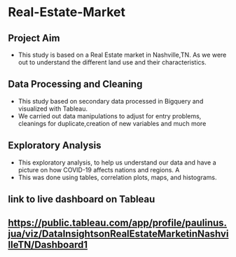 # Real-Estate-Market

## Project Aim
* This study is based on a Real Estate market in Nashville,TN. As we were out to understand the different land use and their characteristics.
 
## Data Processing and Cleaning
* This study based on secondary data processed in Bigquery and visualized with Tableau. 
* We carried out data manipulations to adjust for entry problems, cleanings for duplicate,creation of new variables and much more

## Exploratory Analysis
* This exploratory analysis, to help us understand our data and have a picture on how COVID-19 affects nations and regions. A
* This was done using tables, correlation plots, maps, and histograms.




## link to live dashboard on Tableau
## https://public.tableau.com/app/profile/paulinus.jua/viz/DataInsightsonRealEstateMarketinNashvilleTN/Dashboard1
